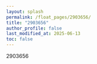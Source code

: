 ```yaml
---
layout: splash
permalink: /float_pages/2903656/
title: "2903656"
author_profile: false
last_modified_at: 2025-06-13
toc: false
---
```

 
2903656
